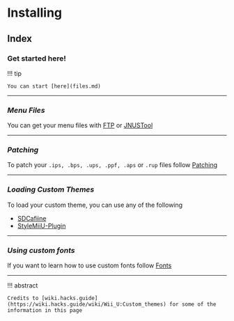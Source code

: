 # Installing

## Index

### **Get started here!**

!!! tip

    You can start [here](files.md)

--------------

### ***Menu Files***

You can get your menu files with [FTP](files.md#ftp) or [JNUSTool](files.md#jnustool)

--------------

### ***Patching***

To patch your `.ips, .bps, .ups, .ppf, .aps` or `.rup` files follow [Patching](patching.md)

--------------

### ***Loading Custom Themes***

To load your custom theme, you can use any of the following

- [SDCafiine](loading.md#sdcafiine)
- [StyleMiiU-Plugin](loading.md#stylemiiu-plugin)

--------------

### ***Using custom fonts***

If you want to learn how to use custom fonts follow [Fonts](fonts.md)

--------------

!!! abstract

    Credits to [wiki.hacks.guide](https://wiki.hacks.guide/wiki/Wii_U:Custom_themes) for some of the information in this page